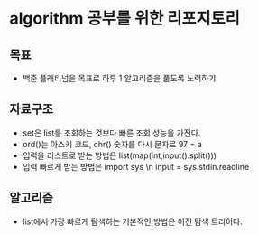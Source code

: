 # algorithm 공부를 위한 리포지토리

## 목표

- 백준 플래티넘을 목표로 하루 1 알고리즘을 풀도록 노력하기

## 자료구조

- set은 list를 조회하는 것보다 빠른 조회 성능을 가진다.
- ord()는 아스키 코드, chr() 숫자를 다시 문자로 97 = a
- 입력을 리스트로 받는 방법은 list(map(int,input().split()))
- 입력 빠르게 받는 방법은 import sys \n input = sys.stdin.readline

## 알고리즘

- list에서 가장 빠르게 탐색하는 기본적인 방법은 이진 탐색 트리이다.
